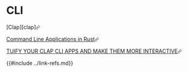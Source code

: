 # CLI

[Clap][clap]⮳

[Command Line Applications in Rust][rust-cli-book]⮳

[TUIFY YOUR CLAP CLI APPS AND MAKE THEM MORE INTERACTIVE][tuify]⮳

[rust-cli-book]: https://rust-cli.github.io/book/index.html
[tuify]: https://developerlife.com/2023/09/17/tuify-clap/
{{#include ../link-refs.md}}
